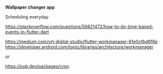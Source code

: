**Wallpaper changer app**

Scheduling everyday

https://stackoverflow.com/questions/56821472/how-to-do-time-based-events-in-flutter-dart

https://medium.com/vrt-digital-studio/flutter-workmanager-81e0cfbd6f6e
https://developer.android.com/topic/libraries/architecture/workmanager

or 

https://pub.dev/packages/cron
